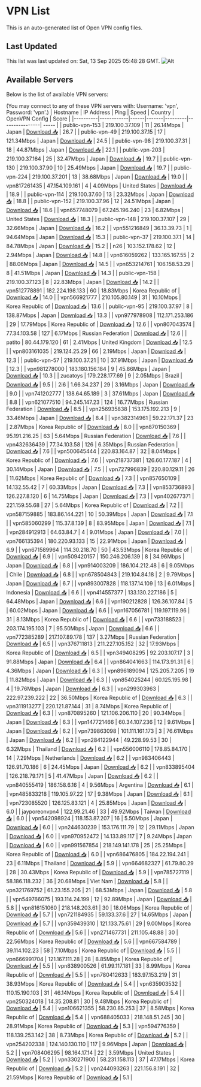 # VPN List

This is an auto-generated list of Open VPN config files.

## Last Updated

This list was last updated on: Sat, 13 Sep 2025 05:48:28 GMT.
![Alt](https://repobeats.axiom.co/api/embed/186b98318ef1479477931607c1ad7d823f12451f.svg "Repobeats analytics image")

## Available Servers

Below is the list of available VPN servers:

(You may connect to any of these VPN servers with: Username: 'vpn', Password: 'vpn'.)
| Hostname | IP Address | Ping | Speed | Country | OpenVPN Config | Score |
|----------|------------|------|-------|---------|----------------| ----- |
| public-vpn-153 | 219.100.37.109 | 11 | 26.14Mbps | Japan | [Download 📥](./configs/server_0_JP.ovpn) | 26.7 |
| public-vpn-49 | 219.100.37.15 | 17 | 121.34Mbps | Japan | [Download 📥](./configs/server_1_JP.ovpn) | 24.5 |
| public-vpn-98 | 219.100.37.31 | 18 | 44.87Mbps | Japan | [Download 📥](./configs/server_2_JP.ovpn) | 22.1 |
| public-vpn-203 | 219.100.37.164 | 25 | 32.47Mbps | Japan | [Download 📥](./configs/server_3_JP.ovpn) | 19.7 |
| public-vpn-130 | 219.100.37.90 | 10 | 25.49Mbps | Japan | [Download 📥](./configs/server_4_JP.ovpn) | 19.7 |
| public-vpn-224 | 219.100.37.201 | 13 | 38.68Mbps | Japan | [Download 📥](./configs/server_5_JP.ovpn) | 19.0 |
| vpn817261435 | 47.154.109.161 | 4 | 4.09Mbps | United States | [Download 📥](./configs/server_6_US.ovpn) | 18.9 |
| public-vpn-114 | 219.100.37.60 | 13 | 23.32Mbps | Japan | [Download 📥](./configs/server_7_JP.ovpn) | 18.8 |
| public-vpn-152 | 219.100.37.96 | 12 | 24.51Mbps | Japan | [Download 📥](./configs/server_8_JP.ovpn) | 18.6 |
| vpn657748079 | 67.245.196.240 | 23 | 6.82Mbps | United States | [Download 📥](./configs/server_9_US.ovpn) | 18.3 |
| public-vpn-148 | 219.100.37.107 | 29 | 32.66Mbps | Japan | [Download 📥](./configs/server_10_JP.ovpn) | 16.2 |
| vpn551216849 | 36.13.39.73 | 1 | 94.64Mbps | Japan | [Download 📥](./configs/server_11_JP.ovpn) | 15.3 |
| public-vpn-37 | 219.100.37.1 | 14 | 84.78Mbps | Japan | [Download 📥](./configs/server_12_JP.ovpn) | 15.2 |
| n26 | 103.152.178.62 | 12 | 2.94Mbps | Japan | [Download 📥](./configs/server_13_JP.ovpn) | 14.8 |
| vpn616059262 | 133.165.167.55 | 2 | 88.06Mbps | Japan | [Download 📥](./configs/server_14_JP.ovpn) | 14.5 |
| vpn653214761 | 106.158.53.29 | 8 | 41.51Mbps | Japan | [Download 📥](./configs/server_15_JP.ovpn) | 14.3 |
| public-vpn-158 | 219.100.37.123 | 8 | 22.83Mbps | Japan | [Download 📥](./configs/server_16_JP.ovpn) | 14.2 |
| vpn512778891 | 182.224.198.133 | 60 | 18.83Mbps | Korea Republic of | [Download 📥](./configs/server_17_KR.ovpn) | 14.0 |
| vpn566921777 | 210.105.80.149 | 31 | 10.10Mbps | Korea Republic of | [Download 📥](./configs/server_18_KR.ovpn) | 13.6 |
| public-vpn-95 | 219.100.37.97 | 8 | 138.87Mbps | Japan | [Download 📥](./configs/server_19_JP.ovpn) | 13.3 |
| vpn977978908 | 112.171.253.186 | 29 | 17.79Mbps | Korea Republic of | [Download 📥](./configs/server_20_KR.ovpn) | 12.6 |
| vpn807043574 | 77.34.103.58 | 127 | 6.17Mbps | Russian Federation | [Download 📥](./configs/server_21_RU.ovpn) | 12.6 |
| patito | 80.44.179.120 | 61 | 2.41Mbps | United Kingdom | [Download 📥](./configs/server_22_GB.ovpn) | 12.5 |
| vpn803161035 | 219.124.25.29 | 66 | 2.19Mbps | Japan | [Download 📥](./configs/server_23_JP.ovpn) | 12.3 |
| public-vpn-57 | 219.100.37.21 | 10 | 37.91Mbps | Japan | [Download 📥](./configs/server_24_JP.ovpn) | 12.3 |
| vpn981278000 | 183.180.156.184 | 9 | 45.86Mbps | Japan | [Download 📥](./configs/server_25_JP.ovpn) | 10.3 |
| zucatoys | 179.228.177.69 | 9 | 2.05Mbps | Brazil | [Download 📥](./configs/server_26_BR.ovpn) | 9.5 |
| 2i6 | 1.66.34.237 | 29 | 3.16Mbps | Japan | [Download 📥](./configs/server_27_JP.ovpn) | 9.0 |
| vpn741202777 | 138.64.65.189 | 3 | 37.61Mbps | Japan | [Download 📥](./configs/server_28_JP.ovpn) | 8.8 |
| vpn621077510 | 94.245.147.23 | 124 | 16.77Mbps | Russian Federation | [Download 📥](./configs/server_29_RU.ovpn) | 8.5 |
| vpn256935838 | 153.175.192.213 | 9 | 33.46Mbps | Japan | [Download 📥](./configs/server_30_JP.ovpn) | 8.4 |
| vpn382314961 | 59.22.171.37 | 23 | 2.87Mbps | Korea Republic of | [Download 📥](./configs/server_31_KR.ovpn) | 8.0 |
| vpn870150369 | 95.191.216.25 | 63 | 5.64Mbps | Russian Federation | [Download 📥](./configs/server_32_RU.ovpn) | 7.6 |
| vpn432636439 | 77.34.103.58 | 126 | 6.35Mbps | Russian Federation | [Download 📥](./configs/server_33_RU.ovpn) | 7.6 |
| vpn500645444 | 220.83.164.87 | 32 | 8.04Mbps | Korea Republic of | [Download 📥](./configs/server_34_KR.ovpn) | 7.6 |
| vpn218737381 | 126.60.177.187 | 4 | 30.14Mbps | Japan | [Download 📥](./configs/server_35_JP.ovpn) | 7.5 |
| vpn727996839 | 220.80.129.11 | 26 | 11.62Mbps | Korea Republic of | [Download 📥](./configs/server_36_KR.ovpn) | 7.3 |
| vpn857650109 | 14.132.55.42 | 7 | 60.33Mbps | Japan | [Download 📥](./configs/server_37_JP.ovpn) | 7.3 |
| vpn853736893 | 126.227.8.120 | 6 | 14.75Mbps | Japan | [Download 📥](./configs/server_38_JP.ovpn) | 7.3 |
| vpn402677371 | 221.159.55.68 | 27 | 5.64Mbps | Korea Republic of | [Download 📥](./configs/server_39_KR.ovpn) | 7.2 |
| vpn587159885 | 183.86.144.221 | 10 | 50.39Mbps | Japan | [Download 📥](./configs/server_40_JP.ovpn) | 7.1 |
| vpn585060299 | 115.37.8.139 | 8 | 83.95Mbps | Japan | [Download 📥](./configs/server_41_JP.ovpn) | 7.1 |
| vpn284912913 | 64.63.84.7 | 4 | 9.01Mbps | Japan | [Download 📥](./configs/server_42_JP.ovpn) | 7.0 |
| vpn766135394 | 180.220.93.133 | 15 | 22.91Mbps | Japan | [Download 📥](./configs/server_43_JP.ovpn) | 6.9 |
| vpn671589964 | 114.30.218.70 | 50 | 43.53Mbps | Korea Republic of | [Download 📥](./configs/server_44_KR.ovpn) | 6.9 |
| vpn509420157 | 150.246.206.139 | 8 | 34.96Mbps | Japan | [Download 📥](./configs/server_45_JP.ovpn) | 6.8 |
| vpn914003209 | 186.104.212.48 | 6 | 9.05Mbps | Chile | [Download 📥](./configs/server_46_CL.ovpn) | 6.8 |
| vpn678504843 | 219.104.84.18 | 2 | 9.79Mbps | Japan | [Download 📥](./configs/server_47_JP.ovpn) | 6.7 |
| vpn893007828 | 118.137.14.109 | 13 | 6.01Mbps | Indonesia | [Download 📥](./configs/server_48_ID.ovpn) | 6.6 |
| vpn414557377 | 133.130.227.186 | 5 | 64.48Mbps | Japan | [Download 📥](./configs/server_49_JP.ovpn) | 6.6 |
| vpn190212828 | 126.36.107.84 | 5 | 60.02Mbps | Japan | [Download 📥](./configs/server_50_JP.ovpn) | 6.6 |
| vpn167056781 | 119.197.119.96 | 31 | 8.13Mbps | Korea Republic of | [Download 📥](./configs/server_51_KR.ovpn) | 6.6 |
| vpn733188523 | 203.174.195.103 | 7 | 95.50Mbps | Japan | [Download 📥](./configs/server_52_JP.ovpn) | 6.6 |
| vpn772385289 | 217.107.89.178 | 137 | 3.27Mbps | Russian Federation | [Download 📥](./configs/server_53_RU.ovpn) | 6.5 |
| vpn376711813 | 211.227.105.152 | 32 | 17.93Mbps | Korea Republic of | [Download 📥](./configs/server_54_KR.ovpn) | 6.5 |
| vpn349408295 | 92.203.107.17 | 3 | 91.88Mbps | Japan | [Download 📥](./configs/server_55_JP.ovpn) | 6.4 |
| vpn864041663 | 114.173.91.31 | 6 | 4.36Mbps | Japan | [Download 📥](./configs/server_56_JP.ovpn) | 6.3 |
| vpn896189094 | 125.205.7.205 | 19 | 11.82Mbps | Japan | [Download 📥](./configs/server_57_JP.ovpn) | 6.3 |
| vpn854025244 | 60.125.195.98 | 4 | 19.76Mbps | Japan | [Download 📥](./configs/server_58_JP.ovpn) | 6.3 |
| vpn299303963 | 222.97.239.222 | 22 | 36.50Mbps | Korea Republic of | [Download 📥](./configs/server_59_KR.ovpn) | 6.3 |
| vpn311913277 | 220.121.87.144 | 31 | 8.74Mbps | Korea Republic of | [Download 📥](./configs/server_60_KR.ovpn) | 6.3 |
| vpn870895260 | 121.106.206.110 | 20 | 90.34Mbps | Japan | [Download 📥](./configs/server_61_JP.ovpn) | 6.3 |
| vpn147721466 | 60.34.107.236 | 12 | 9.61Mbps | Japan | [Download 📥](./configs/server_62_JP.ovpn) | 6.2 |
| vpn739863098 | 101.111.161.173 | 3 | 76.61Mbps | Japan | [Download 📥](./configs/server_63_JP.ovpn) | 6.2 |
| vpn284122944 | 49.228.99.53 | 30 | 6.32Mbps | Thailand | [Download 📥](./configs/server_64_TH.ovpn) | 6.2 |
| vpn556006110 | 178.85.84.170 | 14 | 7.29Mbps | Netherlands | [Download 📥](./configs/server_65_NL.ovpn) | 6.2 |
| vpn983406443 | 126.91.70.186 | 6 | 24.45Mbps | Japan | [Download 📥](./configs/server_66_JP.ovpn) | 6.2 |
| vpn833895404 | 126.218.79.171 | 5 | 41.47Mbps | Japan | [Download 📥](./configs/server_67_JP.ovpn) | 6.2 |
| vpn840555419 | 186.158.6.16 | 4 | 9.56Mbps | Argentina | [Download 📥](./configs/server_68_AR.ovpn) | 6.1 |
| vpn485833218 | 119.105.97.22 | 17 | 9.38Mbps | Japan | [Download 📥](./configs/server_69_JP.ovpn) | 6.1 |
| vpn723085520 | 126.125.83.121 | 4 | 25.85Mbps | Japan | [Download 📥](./configs/server_70_JP.ovpn) | 6.0 |
| jayporeonvpn4 | 122.99.21.46 | 33 | 49.92Mbps | Taiwan | [Download 📥](./configs/server_71_TW.ovpn) | 6.0 |
| vpn542098924 | 118.153.87.207 | 16 | 5.50Mbps | Japan | [Download 📥](./configs/server_72_JP.ovpn) | 6.0 |
| vpn244630239 | 153.176.111.79 | 12 | 29.11Mbps | Japan | [Download 📥](./configs/server_73_JP.ovpn) | 6.0 |
| vpn970952472 | 14.133.89.117 | 7 | 9.24Mbps | Japan | [Download 📥](./configs/server_74_JP.ovpn) | 6.0 |
| vpn991567854 | 218.149.141.178 | 25 | 25.25Mbps | Korea Republic of | [Download 📥](./configs/server_75_KR.ovpn) | 6.0 |
| vpn686476805 | 184.22.194.241 | 23 | 6.11Mbps | Thailand | [Download 📥](./configs/server_76_TH.ovpn) | 5.9 |
| vpn664682327 | 61.79.80.29 | 28 | 30.43Mbps | Korea Republic of | [Download 📥](./configs/server_77_KR.ovpn) | 5.9 |
| vpn785727119 | 58.186.118.232 | 36 | 20.68Mbps | Viet Nam | [Download 📥](./configs/server_78_VN.ovpn) | 5.8 |
| vpn321769752 | 61.23.155.205 | 21 | 68.53Mbps | Japan | [Download 📥](./configs/server_79_JP.ovpn) | 5.8 |
| vpn549766075 | 193.114.24.199 | 12 | 92.89Mbps | Japan | [Download 📥](./configs/server_80_JP.ovpn) | 5.8 |
| vpn816151060 | 218.148.203.61 | 30 | 18.06Mbps | Korea Republic of | [Download 📥](./configs/server_81_KR.ovpn) | 5.7 |
| vpn721184935 | 59.133.37.6 | 27 | 14.65Mbps | Japan | [Download 📥](./configs/server_82_JP.ovpn) | 5.7 |
| vpn359439310 | 121.133.75.61 | 29 | 9.00Mbps | Korea Republic of | [Download 📥](./configs/server_83_KR.ovpn) | 5.6 |
| vpn271467731 | 211.105.48.88 | 30 | 22.56Mbps | Korea Republic of | [Download 📥](./configs/server_84_KR.ovpn) | 5.6 |
| vpn667584789 | 39.114.102.23 | 58 | 7.10Mbps | Korea Republic of | [Download 📥](./configs/server_85_KR.ovpn) | 5.5 |
| vpn666991704 | 121.167.111.28 | 28 | 8.85Mbps | Korea Republic of | [Download 📥](./configs/server_86_KR.ovpn) | 5.5 |
| vpn838900526 | 61.99.117.181 | 33 | 8.99Mbps | Korea Republic of | [Download 📥](./configs/server_87_KR.ovpn) | 5.5 |
| vpn780412633 | 183.97.153.219 | 31 | 38.93Mbps | Korea Republic of | [Download 📥](./configs/server_88_KR.ovpn) | 5.4 |
| vpn635903532 | 110.15.190.103 | 31 | 46.14Mbps | Korea Republic of | [Download 📥](./configs/server_89_KR.ovpn) | 5.4 |
| vpn250324018 | 14.35.208.81 | 30 | 9.48Mbps | Korea Republic of | [Download 📥](./configs/server_90_KR.ovpn) | 5.4 |
| vpn106621355 | 58.230.85.253 | 37 | 8.58Mbps | Korea Republic of | [Download 📥](./configs/server_91_KR.ovpn) | 5.4 |
| vpn688405033 | 218.148.51.245 | 30 | 28.91Mbps | Korea Republic of | [Download 📥](./configs/server_92_KR.ovpn) | 5.3 |
| vpn594776359 | 118.139.253.142 | 38 | 8.73Mbps | Korea Republic of | [Download 📥](./configs/server_93_KR.ovpn) | 5.2 |
| vpn254202338 | 124.140.130.110 | 117 | 9.96Mbps | Japan | [Download 📥](./configs/server_94_JP.ovpn) | 5.2 |
| vpn708406295 | 98.164.17.14 | 22 | 3.59Mbps | United States | [Download 📥](./configs/server_95_US.ovpn) | 5.2 |
| vpn330271900 | 58.231.158.113 | 37 | 47.17Mbps | Korea Republic of | [Download 📥](./configs/server_96_KR.ovpn) | 5.2 |
| vpn244093263 | 221.156.8.191 | 32 | 21.59Mbps | Korea Republic of | [Download 📥](./configs/server_97_KR.ovpn) | 5.1 |
